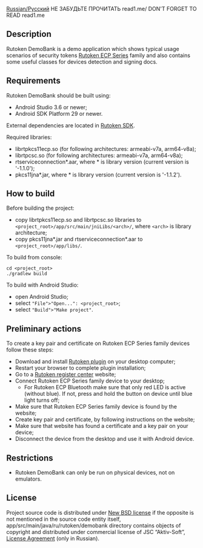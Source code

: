 [Russian/Русский](README_RUS.md)
НЕ ЗАБУДЬТЕ ПРОЧИТАТЬ read1.me/ DON'T FORGET TO READ read1.me
## Description

Rutoken DemoBank is a demo application which shows typical usage scenarios of security tokens 
[Rutoken ECP Series](https://www.rutoken.ru/products/all/rutoken-ecp/) family and also contains some useful classes for devices detection and signing docs.

## Requirements

Rutoken DemoBank should be built using:

* Android Studio 3.6 or newer;
* Android SDK Platform 29 or newer.

External dependencies are located in [Rutoken SDK](https://www.rutoken.ru/developers/sdk/).

Required libraries:

* librtpkcs11ecp.so (for following architectures: armeabi-v7a, arm64-v8a);
* librtpcsc.so (for following architectures: armeabi-v7a, arm64-v8a);
* rtserviceconnection\*.aar, where \* is library version (current version is '-1.1.0');
* pkcs11jna\*.jar, where \* is library version (current version is '-1.1.2').

## How to build

Before building the project:

* copy librtpkcs11ecp.so and librtpcsc.so libraries to `<project_root>/app/src/main/jniLibs/<arch>/`, where `<arch>` is library architecture;
* copy pkcs11jna\*.jar and rtserviceconnection\*.aar to `<project_root>/app/libs/`.

To build from console:

    cd <project_root>
    ./gradlew build

To build with Android Studio:

* open Android Studio;
* select `"File">"Open...": <project_root>`;
* select `"Build">"Make project"`.

## Preliminary actions

To create a key pair and certificate on Rutoken ECP Series family devices follow these steps:

* Download and install [Rutoken plugin](https://www.rutoken.ru/products/all/rutoken-plugin/) on your desktop computer;
* Restart your browser to complete plugin installation;
* Go to a [Rutoken register center](https://ra.rutoken.ru) website;
* Connect Rutoken ECP Series family device to your desktop;
    * For Rutoken ECP Bluetooth make sure that only red LED is active (without blue). 
    If not, press and hold the button on device until blue light turns off;
* Make sure that Rutoken ECP Series family device is found by the website;
* Create key pair and certificate, by following instructions on the website;
* Make sure that website has found a certificate and a key pair on your device;
* Disconnect the device from the desktop and use it with Android device.

## Restrictions

* Rutoken DemoBank can only be run on physical devices, not on emulators.

## License

Project source code is distributed under [New BSD license](LICENSE) if the opposite is not mentioned in the source code entity itself,
app/src/main/java/ru/rutoken/demobank directory contains objects of copyright and distributed under commercial license of JSC “Aktiv-Soft”,
[License Agreement](https://download.rutoken.ru/License_Agreement.pdf) (only in Russian).
